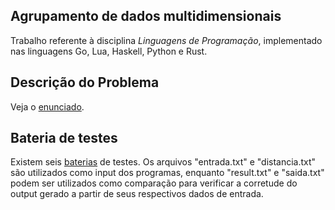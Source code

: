 ## Agrupamento de dados multidimensionais
Trabalho referente à disciplina _Linguagens de Programação_, implementado nas linguagens Go, Lua, Haskell, Python e Rust.

## Descrição do Problema
Veja o [enunciado](https://github.com/Math-Gomes/Agrupamento-de-dados-multidimensionais/blob/master/Enunciado.pdf).

## Bateria de testes
Existem seis [baterias](https://github.com/Math-Gomes/Agrupamento-de-dados-multidimensionais/tree/master/baterias) de testes. Os arquivos "entrada.txt" e "distancia.txt" são utilizados como input dos programas, enquanto "result.txt" e "saida.txt" podem ser utilizados como comparação para verificar a corretude do output gerado a partir de seus respectivos dados de entrada.